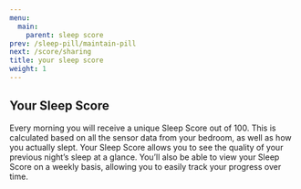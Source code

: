 ```yaml
---
menu:
  main:
    parent: sleep score
prev: /sleep-pill/maintain-pill
next: /score/sharing
title: your sleep score
weight: 1
---
```


## Your Sleep Score


Every morning you will receive a unique Sleep Score out of 100. This is calculated based on all the sensor data from your bedroom, as well as how you actually slept. Your Sleep Score allows you to see the quality of your previous night’s sleep at a glance. You’ll also be able to view your Sleep Score on a weekly basis, allowing you to easily track your progress over time.
